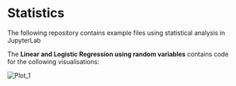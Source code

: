 # Statistics
The following repository contains example files using statistical analysis in JupyterLab

The **Linear and Logistic Regression using random variables** contains code for the collowing visualisations:

![Plot_1](https://github.com/RuthJNelson/Statistics/blob/master/Images/Plot%201.png)
